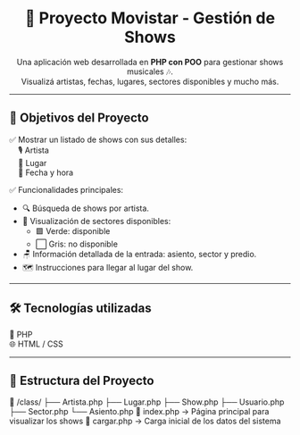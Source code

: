 <h1 align="center">🎤 Proyecto Movistar - Gestión de Shows</h1>

<p align="center">
  Una aplicación web desarrollada en <b>PHP con POO</b> para gestionar shows musicales 🎶.<br>
  Visualizá artistas, fechas, lugares, sectores disponibles y mucho más.
</p>

---

## 📌 Objetivos del Proyecto

✅ Mostrar un listado de shows con sus detalles:  
&nbsp;&nbsp;&nbsp;&nbsp;🎙️ Artista  
&nbsp;&nbsp;&nbsp;&nbsp;📍 Lugar  
&nbsp;&nbsp;&nbsp;&nbsp;📅 Fecha y hora  

✅ Funcionalidades principales:
- 🔍 Búsqueda de shows por artista.
- 🎨 Visualización de sectores disponibles:
  - 🟩 Verde: disponible
  - ⬜ Gris: no disponible
- 🪑 Información detallada de la entrada: asiento, sector y predio.
- 🗺️ Instrucciones para llegar al lugar del show.

---

## 🛠️ Tecnologías utilizadas

🐘 PHP   
🌐 HTML / CSS

---

## 📂 Estructura del Proyecto

📁 /class/
├── Artista.php
├── Lugar.php
├── Show.php
├── Usuario.php
├── Sector.php
└── Asiento.php
📄 index.php → Página principal para visualizar los shows
📄 cargar.php → Carga inicial de los datos del sistema